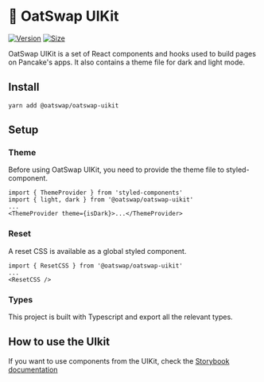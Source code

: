 # 🌾 OatSwap UIKit

[![Version](https://img.shields.io/npm/v/@oatswap/oatswap-uikit)](https://www.npmjs.com/package/@oatswap/oatswap-uikit) [![Size](https://img.shields.io/bundlephobia/min/@oatswap/oatswap-uikit)](https://www.npmjs.com/package/@oatswap/oatswap-uikit)

OatSwap UIKit is a set of React components and hooks used to build pages on Pancake's apps. It also contains a theme file for dark and light mode.

## Install

`yarn add @oatswap/oatswap-uikit`

## Setup

### Theme

Before using OatSwap UIKit, you need to provide the theme file to styled-component.

```
import { ThemeProvider } from 'styled-components'
import { light, dark } from '@oatswap/oatswap-uikit'
...
<ThemeProvider theme={isDark}>...</ThemeProvider>
```

### Reset

A reset CSS is available as a global styled component.

```
import { ResetCSS } from '@oatswap/oatswap-uikit'
...
<ResetCSS />
```

### Types

This project is built with Typescript and export all the relevant types.

## How to use the UIkit

If you want to use components from the UIKit, check the [Storybook documentation](https://oatswap.github.io/oatswap-uikit/)
